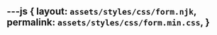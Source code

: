 ---js
{
  layout:    `assets/styles/css/form.njk`,
  permalink: `assets/styles/css/form.min.css`,
}
---
